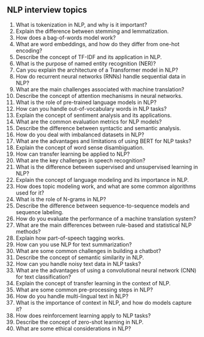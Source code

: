 ## NLP interview topics

1. What is tokenization in NLP, and why is it important?
2. Explain the difference between stemming and lemmatization.
3. How does a bag-of-words model work?
4. What are word embeddings, and how do they differ from one-hot encoding?
5. Describe the concept of TF-IDF and its application in NLP.
6. What is the purpose of named entity recognition (NER)?
7. Can you explain the architecture of a Transformer model in NLP?
8. How do recurrent neural networks (RNNs) handle sequential data in NLP?
9. What are the main challenges associated with machine translation?
10. Describe the concept of attention mechanisms in neural networks.
11. What is the role of pre-trained language models in NLP?
12. How can you handle out-of-vocabulary words in NLP tasks?
13. Explain the concept of sentiment analysis and its applications.
14. What are the common evaluation metrics for NLP models?
15. Describe the difference between syntactic and semantic analysis.
16. How do you deal with imbalanced datasets in NLP?
17. What are the advantages and limitations of using BERT for NLP tasks?
18. Explain the concept of word sense disambiguation.
19. How can transfer learning be applied to NLP?
20. What are the key challenges in speech recognition?
21. What is the difference between supervised and unsupervised learning in NLP?
22. Explain the concept of language modeling and its importance in NLP.
23. How does topic modeling work, and what are some common algorithms used for it?
24. What is the role of N-grams in NLP?
25. Describe the difference between sequence-to-sequence models and sequence labeling.
26. How do you evaluate the performance of a machine translation system?
27. What are the main differences between rule-based and statistical NLP methods?
28. Explain how part-of-speech tagging works.
29. How can you use NLP for text summarization?
30. What are some common challenges in building a chatbot?
31. Describe the concept of semantic similarity in NLP.
32. How can you handle noisy text data in NLP tasks?
33. What are the advantages of using a convolutional neural network (CNN) for text classification?
34. Explain the concept of transfer learning in the context of NLP.
35. What are some common pre-processing steps in NLP?
36. How do you handle multi-lingual text in NLP?
37. What is the importance of context in NLP, and how do models capture it?
38. How does reinforcement learning apply to NLP tasks?
39. Describe the concept of zero-shot learning in NLP.
40. What are some ethical considerations in NLP?
